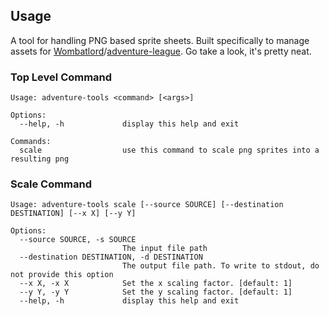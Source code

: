 ## Usage

A tool for handling PNG based sprite sheets.
Built specifically to manage assets for [Wombatlord](https://github.com/Wombatlord)/[adventure-league](https://github.com/adventure-league). 
Go take a look, it's pretty neat.

### Top Level Command

```
Usage: adventure-tools <command> [<args>]

Options:
  --help, -h             display this help and exit

Commands:
  scale                  use this command to scale png sprites into a resulting png
```

### Scale Command

```
Usage: adventure-tools scale [--source SOURCE] [--destination DESTINATION] [--x X] [--y Y]

Options:
  --source SOURCE, -s SOURCE
                         The input file path
  --destination DESTINATION, -d DESTINATION
                         The output file path. To write to stdout, do not provide this option
  --x X, -x X            Set the x scaling factor. [default: 1]
  --y Y, -y Y            Set the y scaling factor. [default: 1]
  --help, -h             display this help and exit
```
